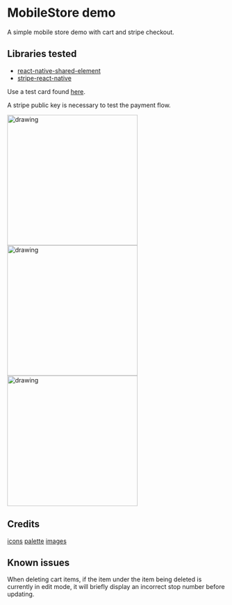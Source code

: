 # MobileStore demo

A simple mobile store demo with cart and stripe checkout.

## Libraries tested
* [react-native-shared-element](https://github.com/IjzerenHein/react-native-shared-element)
* [stripe-react-native](https://github.com/stripe/stripe-react-native)


Use a test card found [here](https://stripe.com/docs/testing).

A stripe public key is necessary to test the payment flow.

<img src="https://i.imgur.com/8dRsBa2.png" alt="drawing" width="300"/>
<img src="https://i.imgur.com/u8VDt7b.png" alt="drawing" width="300"/>
<img src="https://i.imgur.com/rmYI10H.png" alt="drawing" width="300"/>

## Credits
[icons](https://fontawesome.com/)
[palette](https://colorhunt.co/palette/f5e8c7deba9d9e77776f4c5b)
[images](https://store.line.me/stickershop/product/14155167/en)

## Known issues
When deleting cart items, if the item under the item being deleted is currently in edit mode, it will briefly display an incorrect stop number before updating.
